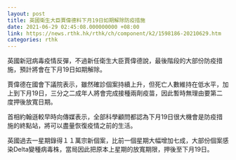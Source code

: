 ```yaml
---
layout: post
title: 英國衛生大臣賈偉德料下月19日如期解除防疫措施
date: 2021-06-29 02:45:08.000000000 +08:00
link: https://news.rthk.hk/rthk/ch/component/k2/1598186-20210629.htm
categories: rthk
---
```


英國新冠病毒疫情反彈，不過新任衛生大臣賈偉德說，最後階段的大部份防疫措施，預計將會在下月19日如期解除。

賈偉德在國會下議院表示，雖然確診個案持續上升，但死亡人數維持在低水平，加上到下月19日，三分之二成年人將會完成接種兩劑疫苗，因此暫時無理由要第二度押後放寬日期。　

首相約翰遜較早時向傳媒表示，全部科學顧問都認為下月19日很大機會是防疫措施的終點站，將可以盡量恢復疫情之前的生活。　

英國過去一星期錄得１１萬宗新個案，比前一個星期大幅增加七成，大部份個案感染Delta變種病毒株，當局因此把原本上星期的放寬期限，押後至下月19日。

